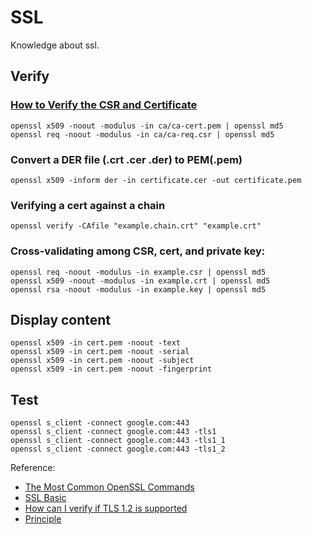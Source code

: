 # SSL #
Knowledge about ssl.

## Verify ##
### [How to Verify the CSR and Certificate](https://www.cisco.com/c/en/us/support/docs/unified-communications/unified-communications-manager-callmanager/200123-How-to-Verify-the-CSR-and-Certificate-Mi.html) ###

```
openssl x509 -noout -modulus -in ca/ca-cert.pem | openssl md5
openssl req -noout -modulus -in ca/ca-req.csr | openssl md5
```

### Convert a DER file (.crt .cer .der) to PEM(.pem) ###
```
openssl x509 -inform der -in certificate.cer -out certificate.pem
```

### Verifying a cert against a chain ###
```
openssl verify -CAfile "example.chain.crt" "example.crt"
```

### Cross-validating among CSR, cert, and private key: ###
```
openssl req -noout -modulus -in example.csr | openssl md5
openssl x509 -noout -modulus -in example.crt | openssl md5
openssl rsa -noout -modulus -in example.key | openssl md5
```

## Display content ##
```
openssl x509 -in cert.pem -noout -text
openssl x509 -in cert.pem -noout -serial
openssl x509 -in cert.pem -noout -subject
openssl x509 -in cert.pem -noout -fingerprint
```

## Test ##
```
openssl s_client -connect google.com:443
openssl s_client -connect google.com:443 -tls1
openssl s_client -connect google.com:443 -tls1_1
openssl s_client -connect google.com:443 -tls1_2
```

Reference:

* [The Most Common OpenSSL Commands](https://www.sslshopper.com/article-most-common-openssl-commands.html)
* [SSL Basic](http://csc.ocean-pioneer.com/docum/ssl_basic.html)
* [How can I verify if TLS 1.2 is supported](https://serverfault.com/questions/638691/how-can-i-verify-if-tls-1-2-is-supported-on-a-remote-web-server-from-the-rhel-ce)
* [Principle](http://blog.csdn.net/oldmtn/article/details/52208747)

